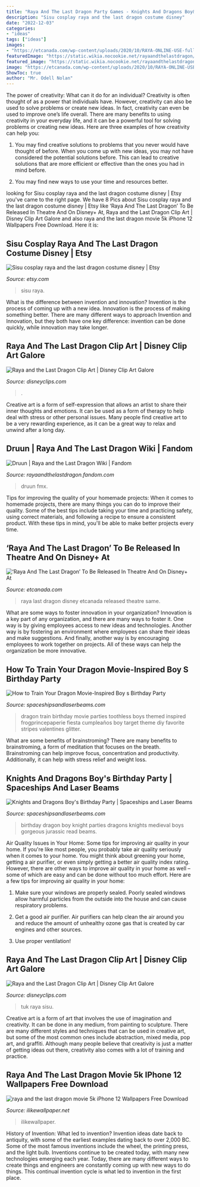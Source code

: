 ```yaml
---
title: "Raya And The Last Dragon Party Games - Knights And Dragons Boy&#039;s Birthday Party"
description: "Sisu cosplay raya and the last dragon costume disney"
date: "2022-12-03"
categories:
- "ideas"
tags: ["ideas"]
images:
- "https://etcanada.com/wp-content/uploads/2020/10/RAYA-ONLINE-USE-fullcomp_120_33_6k_709film.0090_RGB.jpg?quality=80&amp;strip=all&amp;w=720&amp;h=480&amp;crop=1"
featuredImage: "https://static.wikia.nocookie.net/rayaandthelastdragon/images/b/be/Druun.png/revision/latest?cb=20210302001517"
featured_image: "https://static.wikia.nocookie.net/rayaandthelastdragon/images/b/be/Druun.png/revision/latest?cb=20210302001517"
image: "https://etcanada.com/wp-content/uploads/2020/10/RAYA-ONLINE-USE-fullcomp_120_33_6k_709film.0090_RGB.jpg?quality=80&amp;strip=all&amp;w=720&amp;h=480&amp;crop=1"
ShowToc: true
author: "Mr. Odell Nolan"
---
```



The power of creativity: What can it do for an individual?
Creativity is often thought of as a power that individuals have. However, creativity can also be used to solve problems or create new ideas. In fact, creativity can even be used to improve one’s life overall. There are many benefits to using creativity in your everyday life, and it can be a powerful tool for solving problems or creating new ideas. Here are three examples of how creativity can help you: 
1) You may find creative solutions to problems that you never would have thought of before. When you come up with new ideas, you may not have considered the potential solutions before. This can lead to creative solutions that are more efficient or effective than the ones you had in mind before. 

2) You may find new ways to use your time and resources better.

	

		
looking for Sisu cosplay raya and the last dragon costume disney | Etsy you've came to the right page. We have 8 Pics about Sisu cosplay raya and the last dragon costume disney | Etsy like ‘Raya And The Last Dragon’ To Be Released In Theatre And On Disney+ At, Raya and the Last Dragon Clip Art | Disney Clip Art Galore and also raya and the last dragon movie 5k iPhone 12 Wallpapers Free Download. Here it is:
		
    
## Sisu Cosplay Raya And The Last Dragon Costume Disney | Etsy

<img loading=lazy src="https://i.etsystatic.com/7696494/r/il/76cd29/3186642094/il_1588xN.3186642094_17jo.jpg" onerror="this.onerror=null;this.src='https://tse1.mm.bing.net/th?id=OIP.1mIKK_mO5h-kW3IcRO7nrAHaLH&amp;pid=15.1';" alt="Sisu cosplay raya and the last dragon costume disney | Etsy">

_Source: etsy.com_

>sisu raya. 

	

What is the difference between invention and innovation?
Invention is the process of coming up with a new idea. Innovation is the process of making something better. There are many different ways to approach Invention and Innovation, but they both have one key difference: invention can be done quickly, while innovation may take longer.

    
## Raya And The Last Dragon Clip Art | Disney Clip Art Galore

<img loading=lazy src="https://www.disneyclips.com/images5/images/raya6.png" onerror="this.onerror=null;this.src='https://tse1.mm.bing.net/th?id=OIP.UWx_7OisL9aF_KbjvJLQRgHaKZ&amp;pid=15.1';" alt="Raya and the Last Dragon Clip Art | Disney Clip Art Galore">

_Source: disneyclips.com_

>. 

	

Creative art is a form of self-expression that allows an artist to share their inner thoughts and emotions. It can be used as a form of therapy to help deal with stress or other personal issues. Many people find creative art to be a very rewarding experience, as it can be a great way to relax and unwind after a long day.

    
## Druun | Raya And The Last Dragon Wiki | Fandom

<img loading=lazy src="https://static.wikia.nocookie.net/rayaandthelastdragon/images/b/be/Druun.png/revision/latest?cb=20210302001517" onerror="this.onerror=null;this.src='https://tse3.mm.bing.net/th?id=OIP._jug18ixU2AVaM7L75groQHaC4&amp;pid=15.1';" alt="Druun | Raya and the Last Dragon Wiki | Fandom">

_Source: rayaandthelastdragon.fandom.com_

>druun fmx. 

	

Tips for improving the quality of your homemade projects:
When it comes to homemade projects, there are many things you can do to improve their quality. Some of the best tips include taking your time and practicing safety, using correct materials, and following a recipe to ensure a consistent product. With these tips in mind, you'll be able to make better projects every time.

    
## ‘Raya And The Last Dragon’ To Be Released In Theatre And On Disney+ At

<img loading=lazy src="https://etcanada.com/wp-content/uploads/2020/10/RAYA-ONLINE-USE-fullcomp_120_33_6k_709film.0090_RGB.jpg?quality=80&amp;strip=all&amp;w=720&amp;h=480&amp;crop=1" onerror="this.onerror=null;this.src='https://tse2.mm.bing.net/th?id=OIP.pAdbBe8N7d4IgbVzl3udYgHaE8&amp;pid=15.1';" alt="‘Raya And The Last Dragon’ To Be Released In Theatre And On Disney+ At">

_Source: etcanada.com_

>raya last dragon disney etcanada released theatre same. 

	

What are some ways to foster innovation in your organization?
Innovation is a key part of any organization, and there are many ways to foster it. One way is by giving employees access to new ideas and technologies. Another way is by fostering an environment where employees can share their ideas and make suggestions. And finally, another way is by encouraging employees to work together on projects. All of these ways can help the organization be more innovative.

    
## How To Train Your Dragon Movie-Inspired Boy S Birthday Party

<img loading=lazy src="http://spaceshipsandlaserbeams.com/wp-content/uploads/2015/09/boys-how-to-train-your-dragon-birthday-party-ideas.png" onerror="this.onerror=null;this.src='https://tse4.mm.bing.net/th?id=OIP.iD7bZejGSBtkUb3UTgRkHgHaLH&amp;pid=15.1';" alt="How to Train Your Dragon Movie-Inspired Boy s Birthday Party">

_Source: spaceshipsandlaserbeams.com_

>dragon train birthday movie parties toothless boys themed inspired frogprincepaperie fiesta cumpleaños boy target theme diy favorite stripes valentines glitter. 

	

What are some benefits of brainstroming?
There are many benefits to brainstroming, a form of meditation that focuses on the breath. Brainstroming can help improve focus, concentration and productivity. Additionally, it can help with stress relief and weight loss.

    
## Knights And Dragons Boy&#039;s Birthday Party | Spaceships And Laser Beams

<img loading=lazy src="http://spaceshipsandlaserbeams.com/wp-content/uploads/2015/09/dragon-knight-party-ideas-for-boys.jpg" onerror="this.onerror=null;this.src='https://tse3.mm.bing.net/th?id=OIP.ZKL2B6uDJFkS43orztHABAHaKl&amp;pid=15.1';" alt="Knights and Dragons Boy&#039;s Birthday Party | Spaceships and Laser Beams">

_Source: spaceshipsandlaserbeams.com_

>birthday dragon boy knight parties dragons knights medieval boys gorgeous jurassic read beams. 

	

Air Quality Issues in Your Home: Some tips for improving air quality in your home.
If you're like most people, you probably take air quality seriously when it comes to your home. You might think about greening your home, getting a air purifier, or even simply getting a better air quality index rating. However, there are other ways to improve air quality in your home as well – some of which are easy and can be done without too much effort. Here are a few tips for improving air quality in your home: 
1) Make sure your windows are properly sealed. Poorly sealed windows allow harmful particles from the outside into the house and can cause respiratory problems.

2) Get a good air purifier. Air purifiers can help clean the air around you and reduce the amount of unhealthy ozone gas that is created by car engines and other sources.

3) Use proper ventilation!

    
## Raya And The Last Dragon Clip Art | Disney Clip Art Galore

<img loading=lazy src="https://www.disneyclips.com/images5/images/tuk-tuk3.png" onerror="this.onerror=null;this.src='https://tse1.mm.bing.net/th?id=OIP.vYKZ0ZOIGTQNLd-pbJE86gHaGJ&amp;pid=15.1';" alt="Raya and the Last Dragon Clip Art | Disney Clip Art Galore">

_Source: disneyclips.com_

>tuk raya sisu. 

	

Creative art is a form of art that involves the use of imagination and creativity. It can be done in any medium, from painting to sculpture. There are many different styles and techniques that can be used in creative art, but some of the most common ones include abstraction, mixed media, pop art, and graffiti. Although many people believe that creativity is just a matter of getting ideas out there, creativity also comes with a lot of training and practice.

    
## Raya And The Last Dragon Movie 5k IPhone 12 Wallpapers Free Download

<img loading=lazy src="https://r1.ilikewallpaper.net/iphone-12-mini-wallpapers/download-107223/raya-and-the-last-dragon-movie-5k.jpg" onerror="this.onerror=null;this.src='https://tse1.mm.bing.net/th?id=OIP.-JV9_SqJgKXBlwxAqUUWswHaQD&amp;pid=15.1';" alt="raya and the last dragon movie 5k iPhone 12 Wallpapers Free Download">

_Source: ilikewallpaper.net_

>ilikewallpaper. 

	

History of Invention: What led to invention?
Invention ideas date back to antiquity, with some of the earliest examples dating back to over 2,000 BC. Some of the most famous inventions include the wheel, the printing press, and the light bulb. Inventions continue to be created today, with many new technologies emerging each year. Today, there are many different ways to create things and engineers are constantly coming up with new ways to do things. This continual invention cycle is what led to invention in the first place.

